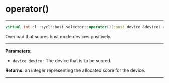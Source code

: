 # operator()

---

```cpp
virtual int cl::sycl::host_selector::operator()(const device &device) const
```


Overload that scores host mode devices positively. 


---
**Parameters:**

 - `device device`
: The device that is to be scored. 

**Returns:** an integer representing the allocated score for the device. 

---
